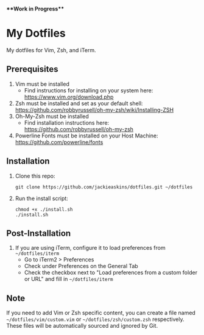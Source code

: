 **\*\*Work in Progress\*\***

# My Dotfiles
My dotfiles for Vim, Zsh, and iTerm.

## Prerequisites
1. Vim must be installed
    - Find instructions for installing on your system here: https://www.vim.org/download.php
2. Zsh must be installed and set as your default shell: https://github.com/robbyrussell/oh-my-zsh/wiki/Installing-ZSH
3. Oh-My-Zsh must be installed
    - Find installation instructions here: https://github.com/robbyrussell/oh-my-zsh
4. Powerline Fonts must be installed on your Host Machine: https://github.com/powerline/fonts

## Installation
1. Clone this repo:

   ```
   git clone https://github.com/jackieaskins/dotfiles.git ~/dotfiles
   ```

2. Run the install script:

   ```
   chmod +x ./install.sh
   ./install.sh
   ```

## Post-Installation
1. If you are using iTerm, configure it to load preferences from `~/dotfiles/iterm`
    - Go to iTerm2 > Preferences
    - Check under Preferences on the General Tab
    - Check the checkbox next to "Load preferences from a custom folder or URL" and fill in `~/dotfiles/iterm`

## Note
If you need to add Vim or Zsh specific content, you can create a file named `~/dotfiles/vim/custom.vim` or `~/dotfiles/zsh/custom.zsh` respectively. These files will be automatically sourced and ignored by Git.
